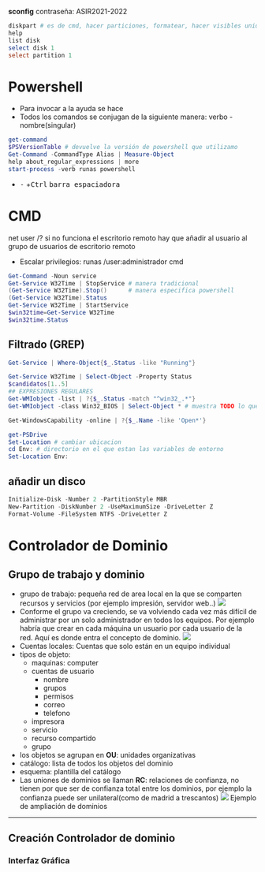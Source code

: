 **sconfig**
contraseña: ASIR2021-2022
```powershell
diskpart # es de cmd, hacer particiones, formatear, hacer visibles unidades(montar asignando una letra)
help
list disk
select disk 1
select partition 1

```
# Powershell
* Para invocar a la ayuda se hace 
* Todos los comandos se conjugan de la siguiente manera:
	verbo - nombre(singular)
```powershell
get-command
$PSVersionTable # devuelve la versión de powershell que utilizamo
Get-Command -CommandType Alias | Measure-Object
help about_regular_expressions | more
start-process -verb runas powershell
```
- <kbd>-</kbd> +<kbd>Ctrl</kbd> <kbd>barra espaciadora</kbd>

# CMD
net user /?
si no funciona el escritorio remoto hay que añadir al usuario al grupo de usuarios de escritorio remoto
* Escalar privilegios: runas /user:administrador cmd
```powershell
Get-Command -Noun service
Get-Service W32Time | StopService # manera tradicional
(Get-Service W32Time).Stop()      # manera especifica powershell
(Get-Service W32Time).Status
Get-Service W32Time | StartService
$win32time=Get-Service W32Time
$win32time.Status

```

## Filtrado (GREP)
```powershell
Get-Service | Where-Object{$_.Status -like "Running"}

Get-Service W32Time | Select-Object -Property Status
$candidatos[1..5]
## EXPRESIONES REGULARES
Get-WMIobject -list | ?{$_.Status -match "^win32_.*"}
Get-WMIobject -class Win32_BIOS | Select-Object * # muestra TODO lo que contiene la clase
```

```powershell
Get-WindowsCapability -online | ?{$_.Name -like 'Open*'}
```
```POWERSHELL
get-PSDrive
Set-Location # cambiar ubicacion
cd Env: # directorio en el que estan las variables de entorno
Set-Location Env:
```

## añadir un disco
```Powershell
Initialize-Disk -Number 2 -PartitionStyle MBR
New-Partition -DiskNumber 2 -UseMaximumSize -DriveLetter Z
Format-Volume -FileSystem NTFS -DriveLetter Z
```
#  Controlador de Dominio
## Grupo de trabajo y dominio
* grupo de trabajo: pequeña red de area local en la que se comparten recursos y servicios (por ejemplo impresión, servidor web..)
![](grupoTrabajo.excalidraw)
* Conforme el grupo va creciendo, se va volviendo cada vez más difícil de administrar por un solo administrador en todos los equipos. Por ejemplo habría que crear en cada máquina un usuario por cada usuario de la red. Aquí es donde entra el concepto de dominio.
![](Dominio.excalidraw)
* Cuentas locales: Cuentas que solo están en un equipo individual
* tipos de objeto:
	* maquinas: computer
	* cuentas de usuario
		* nombre
		* grupos
		* permisos
		* correo
		* telefono
	* impresora
	* servicio
	* recurso compartido
	* grupo
* los objetos se agrupan en **OU**: unidades organizativas
* catálogo: lista de todos los objetos del dominio
* esquema: plantilla del catálogo
* Las uniones de dominios se llaman **RC**: relaciones de confianza, no tienen por que ser de confianza total entre los dominios, por ejemplo la confianza puede ser unilateral(como de madrid a trescantos)
![](expansiondominio.excalidraw)
Ejemplo de ampliación de dominios

---

## Creación Controlador de dominio
### Interfaz Gráfica
